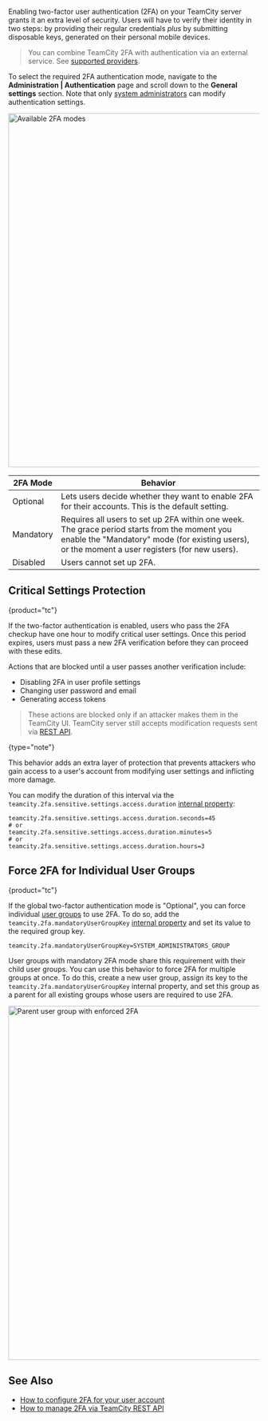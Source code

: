 [//]: # (title: Managing Two-Factor Authentication)
[//]: # (auxiliary-id: Managing Two-Factor Authentication;Enabling Two-Factor Authentication)

Enabling two-factor user authentication (2FA) on your TeamCity server grants it an extra level of security. Users will have to verify their identity in two steps: by providing their regular credentials _plus_ by submitting disposable keys, generated on their personal mobile devices.

>You can combine TeamCity 2FA with authentication via an external service. See [supported providers](authentication-modules.md#auth-modules).

To select the required 2FA authentication mode, navigate to the **Administration | Authentication** page and scroll down to the **General settings** section. Note that only [system administrators](managing-roles-and-permissions.md) can modify authentication settings.

<img src="dk-2FASettings.png" width="708" alt="Available 2FA modes"/>

| 2FA Mode  | Behavior                                                                                                                                                                                        |
|-----------|-------------------------------------------------------------------------------------------------------------------------------------------------------------------------------------------------|
| Optional  | Lets users decide whether they want to enable 2FA for their accounts. This is the default setting.                                                                                              |
| Mandatory | Requires all users to set up 2FA within one week. The grace period starts from the moment you enable the "Mandatory" mode (for existing users), or the moment a user registers (for new users). |
| Disabled  | Users cannot set up 2FA.                                                                                                                                                                        |


## Critical Settings Protection
{product="tc"}

If the two-factor authentication is enabled, users who pass the 2FA checkup have one hour to modify critical user settings. Once this period expires, users must pass a new 2FA verification before they can proceed with these edits.

Actions that are blocked until a user passes another verification include:

* Disabling 2FA in user profile settings
* Changing user password and email
* Generating access tokens

> These actions are blocked only if an attacker makes them in the TeamCity UI. TeamCity server still accepts modification requests sent via [REST API](teamcity-rest-api.md).
> 
{type="note"}

This behavior adds an extra layer of protection that prevents attackers who gain access to a user's account from modifying user settings and inflicting more damage.

You can modify the duration of this interval via the `teamcity.2fa.sensitive.settings.access.duration` [internal property](server-startup-properties.md#TeamCity+Internal+Properties):

```Plain Text
teamcity.2fa.sensitive.settings.access.duration.seconds=45
# or
teamcity.2fa.sensitive.settings.access.duration.minutes=5
# or
teamcity.2fa.sensitive.settings.access.duration.hours=3
```


## Force 2FA for Individual User Groups
{product="tc"}

If the global two-factor authentication mode is "Optional", you can force individual [user groups](creating-and-managing-user-groups.md) to use 2FA. To do so, add the `teamcity.2fa.mandatoryUserGroupKey` [internal property](server-startup-properties.md#TeamCity+Internal+Properties) and set its value to the required group key.

```Plain Text
teamcity.2fa.mandatoryUserGroupKey=SYSTEM_ADMINISTRATORS_GROUP
```

User groups with mandatory 2FA mode share this requirement with their child user groups. You can use this behavior to force 2FA for multiple groups at once. To do this, create a new user group, assign its key to the `teamcity.2fa.mandatoryUserGroupKey` internal property, and set this group as a parent for all existing groups whose users are required to use 2FA. 

<img src="dk-2FAGroups.png" width="708" alt="Parent user group with enforced 2FA"/>

## See Also

* [How to configure 2FA for your user account](configuring-your-user-profile.md#Configuring+Two-Factor+Authentication)
* [How to manage 2FA via TeamCity REST API](https://www.jetbrains.com/help/teamcity/rest/manage-2fa.html)
